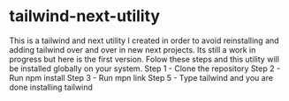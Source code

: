 # tailwind-next-utility
This is a tailwind and next utility I created in order to avoid reinstalling and adding tailwind over and over in new next projects. Its still a work in progress but here is the first version. Folow these steps and this utility will be installed globally on your system.
Step 1 - Clone the repository
Step 2 - Run npm install
Step 3 - Run mpn link
Step 5 - Type tailwind and you are done installing tailwind
